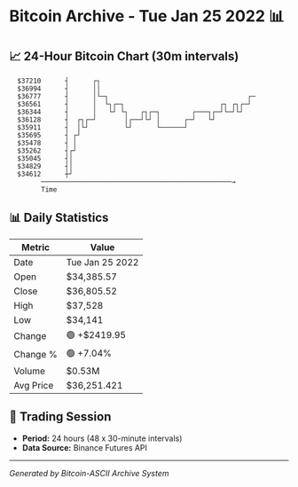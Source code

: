 # Bitcoin Archive - Tue Jan 25 2022 📊

## 📈 24-Hour Bitcoin Chart (30m intervals)

```
  $37210      ┤      ┌┐                                        
  $36994      ┤      ││                                        
  $36777      ┤      │└─┐                                   ┌─ 
  $36561      ┤      │  └┐┌─┐                        ┌┐ ┌┐┌─┘  
  $36344      ┤      │   └┘ └┐   ┌┐┌─┐        ┌───┐┌─┘└─┘└┘    
  $36128      ┤  ┌┐┌─┘       │┌──┘└┘ │      ┌─┘   └┘           
  $35911      ┤  │└┘         └┘      └──────┘                  
  $35695      ┤ ┌┘                                             
  $35478      ┤ │                                              
  $35262      ┤┌┘                                              
  $35045      ┤│                                               
  $34829      ┤│                                               
  $34612      ┼┘                                               
        ────────────────────────────────────────────────→
        Time
```

## 📊 Daily Statistics

| Metric | Value |
|--------|-------|
| Date | Tue Jan 25 2022 |
| Open | $34,385.57 |
| Close | $36,805.52 |
| High | $37,528 |
| Low | $34,141 |
| Change | 🟢 +$2419.95 |
| Change % | 🟢 +7.04% |
| Volume | $0.53M |
| Avg Price | $36,251.421 |

## 📅 Trading Session

- **Period:** 24 hours (48 x 30-minute intervals)
- **Data Source:** Binance Futures API

---
*Generated by Bitcoin-ASCII Archive System*
